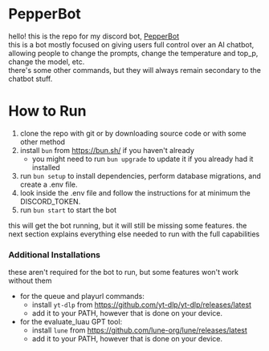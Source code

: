 # PepperBot

hello! this is the repo for my discord bot, [PepperBot](https://pepperbot.online/guide)\
this is a bot mostly focused on giving users full control over an AI chatbot, allowing people to change the prompts, change the temperature and top_p, change the model, etc.\
there's some other commands, but they will always remain secondary to the chatbot stuff.

# How to Run

1. clone the repo with git or by downloading source code or with some other method
2. install `bun` from https://bun.sh/ if you haven't already
    - you might need to run `bun upgrade` to update it if you already had it  installed
3. run `bun setup` to install dependencies, perform database migrations, and create a .env file.
4. look inside the .env file and follow the instructions for at minimum the DISCORD_TOKEN.
5. run `bun start` to start the bot

this will get the bot running, but it will still be missing some features. the next section explains everything else needed to run with the full capabilities

### Additional Installations

these aren't required for the bot to run, but some features won't work without them

- for the queue and playurl commands:
    - install `yt-dlp` from https://github.com/yt-dlp/yt-dlp/releases/latest
    - add it to your PATH, however that is done on your device.
- for the evaluate_luau GPT tool:
    - install `lune` from https://github.com/lune-org/lune/releases/latest
    - add it to your PATH, however that is done on your device.